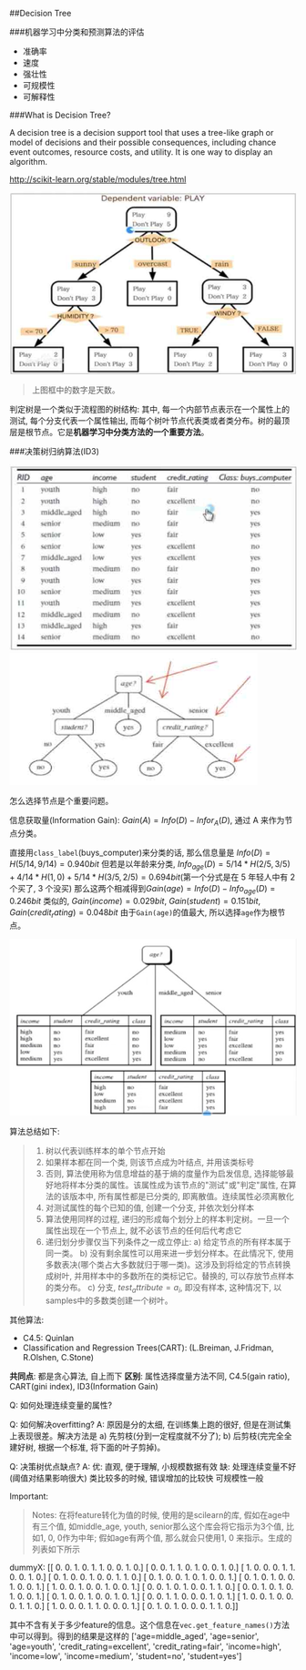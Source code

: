 ##Decision Tree

###机器学习中分类和预测算法的评估

- 准确率
- 速度
- 强壮性
- 可规模性
- 可解释性

###What is Decision Tree?

A decision tree is a decision support tool that uses a tree-like graph or model of decisions and their possible consequences, including chance event outcomes, resource costs, and utility. It is one way to display an algorithm.

<http://scikit-learn.org/stable/modules/tree.html>

![](../pic/04.jpg)

> 上图框中的数字是天数。

判定树是一个类似于流程图的树结构: 其中, 每一个内部节点表示在一个属性上的测试, 每个分支代表一个属性输出, 而每个树叶节点代表类或者类分布。树的最顶层是根节点。它是**机器学习中分类方法的一个重要方法**。 

###决策树归纳算法(ID3)

![](../pic/05.jpg)
![](../pic/06.jpg)

怎么选择节点是个重要问题。

信息获取量(Information Gain): $Gain(A) = Info(D) - Infor_A(D)$, 通过 A 来作为节点分类。

直接用`class_label`(buys_computer)来分类的话, 那么信息量是 $Info(D) = H(5/14, 9/14) = 0.940 bit$
但若是以年龄来分类, $Info_{age}(D)=5/14*H(2/5, 3/5) + 4/14*H(1, 0) + 5/14*H(3/5, 2/5) = 0.694 bit$(第一个分式是在 5 年轻人中有 2 个买了,  3 个没买)
那么这两个相减得到$Gain(age) = Info(D) - Info_{age}(D) = 0.246 bit$
类似的,  $Gain(income) = 0.029 bit$, $Gain(student) = 0.151 bit$, $Gain(credit_rating) = 0.048 bit$
由于`Gain(age)`的值最大, 所以选择`age`作为根节点。

![](../pic/07.jpg)

算法总结如下:

> 1. 树以代表训练样本的单个节点开始
> 2. 如果样本都在同一个类, 则该节点成为叶结点, 并用该类标号
> 3. 否则, 算法使用称为信息增益的基于熵的度量作为启发信息, 选择能够最好地将样本分类的属性。该属性成为该节点的"测试"或"判定"属性, 在算法的该版本中, 所有属性都是已分类的, 即离散值。连续属性必须离散化
> 4. 对测试属性的每个已知的值, 创建一个分支, 并依次划分样本
> 5. 算法使用同样的过程, 递归的形成每个划分上的样本判定树。一旦一个属性出现在一个节点上, 就不必该节点的任何后代考虑它
> 6. 递归划分步骤仅当下列条件之一成立停止:
>       a) 给定节点的所有样本属于同一类。
>       b) 没有剩余属性可以用来进一步划分样本。在此情况下, 使用多数表决(哪个类占大多数就归于哪一类)。这涉及到将给定的节点转换成树叶, 并用样本中的多数所在的类标记它。替换的, 可以存放节点样本的类分布。
>       c) 分支,  $test_attribute = a_i$, 即没有样本, 这种情况下, 以samples中的多数类创建一个树叶。


其他算法:

- C4.5: Quinlan
- Classification and Regression Trees(CART): (L.Breiman, J.Fridman, R.Olshen, C.Stone)

**共同点**: 都是贪心算法,  自上而下
**区别**: 属性选择度量方法不同, C4.5(gain ratio), CART(gini index), ID3(Information Gain)


Q: 如何处理连续变量的属性?

Q: 如何解决overfitting?
A: 原因是分的太细, 在训练集上跑的很好, 但是在测试集上表现很差。解决方法是 a) 先剪枝(分到一定程度就不分了); b) 后剪枝(完完全全建好树, 根据一个标准, 将下面的叶子剪掉)。

Q: 决策树优点缺点?
A: 优: 直观, 便于理解, 小规模数据有效
缺: 处理连续变量不好(阈值对结果影响很大)
类比较多的时候, 错误增加的比较快
可规模性一般

Important:
> Notes: 在将feature转化为值的时候, 使用的是scilearn的库, 假如在age中有三个值, 如middle_age, youth, senior那么这个库会将它指示为3个值, 比如1, 0, 0作为中年; 假如age有两个值, 那么就会只使用1, 0 来指示。生成的列表如下所示

dummyX: 
[[ 0.  0.  1.  0.  1.  1.  0.  0.  1.  0.]
[ 0.  0.  1.  1.  0.  1.  0.  0.  1.  0.]
[ 1.  0.  0.  0.  1.  1.  0.  0.  1.  0.]
[ 0.  1.  0.  0.  1.  0.  0.  1.  1.  0.]
[ 0.  1.  0.  0.  1.  0.  1.  0.  0.  1.]
[ 0.  1.  0.  1.  0.  0.  1.  0.  0.  1.]
[ 1.  0.  0.  1.  0.  0.  1.  0.  0.  1.]
[ 0.  0.  1.  0.  1.  0.  0.  1.  1.  0.]
[ 0.  0.  1.  0.  1.  0.  1.  0.  0.  1.]
[ 0.  1.  0.  0.  1.  0.  0.  1.  0.  1.]
[ 0.  0.  1.  1.  0.  0.  0.  1.  0.  1.]
[ 1.  0.  0.  1.  0.  0.  0.  1.  1.  0.]
[ 1.  0.  0.  0.  1.  1.  0.  0.  0.  1.]
[ 0.  1.  0.  1.  0.  0.  0.  1.  1.  0.]]

其中不含有关于多少feature的信息。这个信息在`vec.get_feature_names()`方法中可以得到。得到的结果是这样的
['age=middle_aged', 'age=senior', 'age=youth', 'credit_rating=excellent', 'credit_rating=fair', 'income=high', 'income=low', 'income=medium', 'student=no', 'student=yes']

